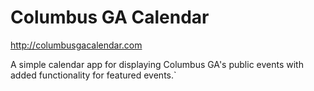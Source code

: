 # Columbus GA Calendar #
http://columbusgacalendar.com

A simple calendar app for displaying Columbus GA's public events with added functionality for featured events.`
